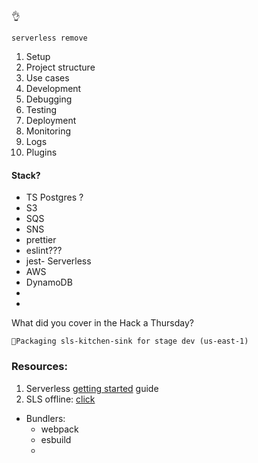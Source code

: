 

👌
```shell
serverless remove
```

1. Setup
2. Project structure
4. Use cases
5. Development
6. Debugging
7. Testing
8. Deployment
9. Monitoring
10. Logs
11. Plugins


#### Stack?
- TS
  Postgres ?
- S3
- SQS
- SNS
- prettier
- eslint???
- jest- Serverless
- AWS
- DynamoDB
-
- 

What did you cover in the Hack a Thursday?

```
🔴Packaging sls-kitchen-sink for stage dev (us-east-1)
```

### Resources:
1. Serverless [getting started](https://www.serverless.com/framework/docs/getting-started) guide 
2. SLS offline: [click](https://github.com/dherault/serverless-offline#installation)

- Bundlers:
  -  webpack
  -  esbuild
  - 
